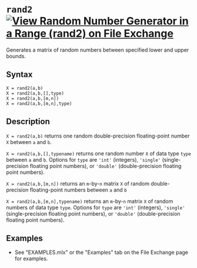 # `rand2` [![View Random Number Generator in a Range (rand2) on File Exchange](https://www.mathworks.com/matlabcentral/images/matlab-file-exchange.svg)](https://www.mathworks.com/matlabcentral/fileexchange/85423-random-number-generator-in-a-range-rand2)

Generates a matrix of random numbers between specified lower and upper bounds.


## Syntax

`X = rand2(a,b)`\
`X = rand2(a,b,[],type)`\
`X = rand2(a,b,[m,n])`\
`X = rand2(a,b,[m,n],type)`


## Description

`X = rand2(a,b)` returns one random double-precision floating-point number `X` between `a` and `b`.

`X = rand2(a,b,[],typename)` returns one random number `X` of data type `type` between `a` and `b`. Options for `type` are `'int'` (integers), `'single'` (single-precision floating point numbers), or `'double'` (double-precision floating point numbers).

`X = rand2(a,b,[m,n])` returns an `m`-by-`n` matrix `X` of random double-precision floating-point numbers between `a` and `b`

`X = rand2(a,b,[m,n],typename)` returns an `m`-by-`n` matrix `X` of random numbers of data type `type`. Options for `type` are `'int'` (integers), `'single'` (single-precision floating point numbers), or `'double'` (double-precision floating point numbers).



## Examples

   -  See "EXAMPLES.mlx" or the "Examples" tab on the File Exchange page for examples.